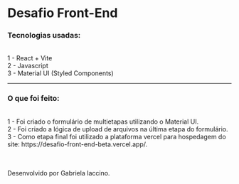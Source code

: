 # Desafio Front-End 

### Tecnologias usadas: 
<br>
1 - React + Vite
<br>
2 - Javascript 
<br>
3 - Material UI (Styled Components)
<br>

---

### O que foi feito: 
<br>
1 - Foi criado o formulário de multietapas utilizando o Material UI.
<br>
2 - Foi criado a lógica de upload de arquivos na última etapa do formulário.
<br>
3 - Como etapa final foi utilizado a plataforma vercel para hospedagem do site:
https://desafio-front-end-beta.vercel.app/.
<br>
<br>
<br>

Desenvolvido por Gabriela Iaccino.
